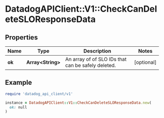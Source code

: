 # DatadogAPIClient::V1::CheckCanDeleteSLOResponseData

## Properties

| Name   | Type                    | Description                                        | Notes      |
| ------ | ----------------------- | -------------------------------------------------- | ---------- |
| **ok** | **Array&lt;String&gt;** | An array of of SLO IDs that can be safely deleted. | [optional] |

## Example

```ruby
require 'datadog_api_client/v1'

instance = DatadogAPIClient::V1::CheckCanDeleteSLOResponseData.new(
  ok: null
)
```
